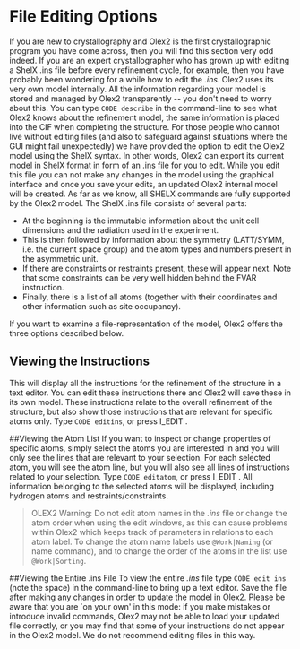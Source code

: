 # File Editing Options

If you are new to crystallography and Olex2 is the first crystallographic program you have come across, then you will find this section very odd indeed. If you are an expert crystallographer who has grown up with editing a ShelX .ins file before every refinement cycle, for example, then you have probably been wondering for a while how to edit the *.ins*.
Olex2 uses its very own model internally. All the information regarding your model is stored and managed by Olex2 transparently -- you don't need to worry about this. You can type `CODE describe` in the command-line to see what Olex2 knows about the refinement model, the same information is placed into the CIF when completing the structure. 
For those people who cannot live without editing files (and also to safeguard against situations where the GUI might fail unexpectedly) we have provided the option to edit the Olex2 model using the ShelX syntax. In other words, Olex2 can export its current model in ShelX format in form of an .ins file for you to edit. While you edit this file you can not make any changes in the model using the graphical interface and once you save your edits, an updated Olex2 internal model will be created. As far as we know, all SHELX commands are fully supported by the Olex2 model.
The ShelX .ins file consists of several parts:

- At the beginning is the immutable information about the unit cell dimensions and the radiation used in the experiment.
- This is then followed by information about the symmetry (LATT/SYMM, i.e. the current space group) and the atom types and numbers present in the asymmetric unit.
- If there are constraints or restraints present, these will appear next. Note that some constraints can be very well hidden behind the FVAR instruction.
- Finally, there is a list of all atoms (together with their coordinates and other information such as site occupancy).

If you want to examine a file-representation of the model, Olex2 offers the three options described below.

## Viewing the Instructions
This will display all the instructions for the refinement of the structure in a text editor. You can edit these instructions there and Olex2 will save these in its own model. These instructions relate to the overall refinement of the structure, but also show those instructions that are relevant for specific atoms only. Type `CODE editins`, or press I_EDIT .

##Viewing the Atom List
If you want to inspect or change properties of specific atoms, simply select the atoms you are interested in and you will only see the lines that are relevant to your selection. For each selected atom, you will see the atom line, but you will also see all lines of instructions related to your selection. Type `CODE editatom`, or press I_EDIT . All information belonging to the selected atoms will be displayed, including hydrogen atoms and restraints/constraints.

>OLEX2 Warning: Do not edit atom names in the *.ins* file or change the atom order when using the edit windows, as this can cause problems within Olex2 which keeps track of parameters in relations to each atom label. To change the atom name labels use `@Work|Naming` (or name command), and to change the order of the atoms in the list use `@Work|Sorting`.

##Viewing the Entire .ins File
To view the entire *.ins* file type `CODE edit ins` (note the space) in the command-line to bring up a text editor. Save the file after making any changes in order to update the model in Olex2. Please be aware that you are `on your own' in this mode: if you make mistakes or introduce invalid commands, Olex2 may not be able to load your updated file correctly, or you may find that some of your instructions do not appear in the Olex2 model. We do not recommend editing files in this way.
